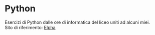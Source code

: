 # Python

Esercizi di Python dalle ore di informatica del liceo uniti ad alcuni miei.   
Sito di riferimento: [Elpha](https://www.elpha.org/m4_python/)